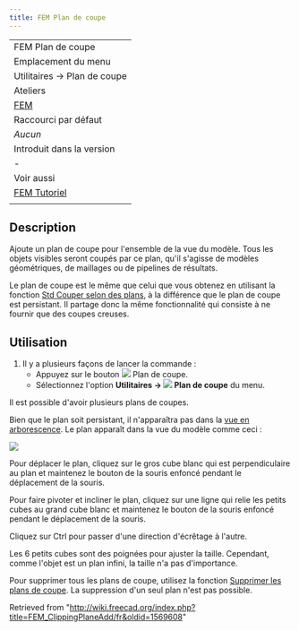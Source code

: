 ```yaml
---
title: FEM Plan de coupe
---
```

|  |
| --- |
| FEM Plan de coupe |
| Emplacement du menu |
| Utilitaires → Plan de coupe |
| Ateliers |
| [FEM](/FEM_Workbench/fr "FEM Workbench/fr") |
| Raccourci par défaut |
| *Aucun* |
| Introduit dans la version |
| - |
| Voir aussi |
| [FEM Tutoriel](/FEM_tutorial/fr "FEM tutorial/fr") |
|  |

## Description

Ajoute un plan de coupe pour l'ensemble de la vue du modèle. Tous les objets visibles seront coupés par ce plan, qu'il s'agisse de modèles géométriques, de maillages ou de pipelines de résultats.

Le plan de coupe est le même que celui que vous obtenez en utilisant la fonction [Std Couper selon des plans](/Std_ToggleClipPlane/fr "Std ToggleClipPlane/fr"), à la différence que le plan de coupe est persistant. Il partage donc la même fonctionnalité qui consiste à ne fournir que des coupes creuses.

## Utilisation

1. Il y a plusieurs façons de lancer la commande :
   * Appuyez sur le bouton ![](/images/FEM_ClippingPlaneAdd.svg) Plan de coupe.
   * Sélectionnez l'option **Utilitaires → ![](/images/FEM_ClippingPlaneAdd.svg) Plan de coupe** du menu.

Il est possible d'avoir plusieurs plans de coupes.

Bien que le plan soit persistant, il n'apparaîtra pas dans la [vue en arborescence](/Tree_view/fr "Tree view/fr"). Le plan apparaît dans la vue du modèle comme ceci :

![](/images/FEM_Clipping-Plane-Example.png)

Pour déplacer le plan, cliquez sur le gros cube blanc qui est perpendiculaire au plan et maintenez le bouton de la souris enfoncé pendant le déplacement de la souris.

Pour faire pivoter et incliner le plan, cliquez sur une ligne qui relie les petits cubes au grand cube blanc et maintenez le bouton de la souris enfoncé pendant le déplacement de la souris.

Cliquez sur Ctrl pour passer d'une direction d'écrêtage à l'autre.

Les 6 petits cubes sont des poignées pour ajuster la taille. Cependant, comme l'objet est un plan infini, la taille n'a pas d'importance.

Pour supprimer tous les plans de coupe, utilisez la fonction [Supprimer les plans de coupe](/FEM_ClippingPlaneRemoveAll/fr "FEM ClippingPlaneRemoveAll/fr"). La suppression d'un seul plan n'est pas possible.

Retrieved from "<http://wiki.freecad.org/index.php?title=FEM_ClippingPlaneAdd/fr&oldid=1569608>"